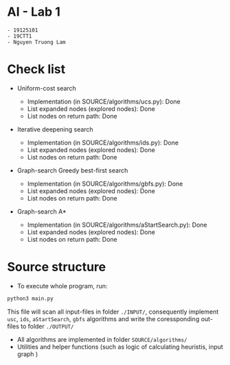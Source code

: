 # AI - Lab 1

    - 19125101
    - 19CTT1
    - Nguyen Truong Lam

# Check list

- Uniform-cost search

  - Implementation (in SOURCE/algorithms/ucs.py): Done
  - List expanded nodes (explored nodes): Done
  - List nodes on return path: Done

- Iterative deepening search

  - Implementation (in SOURCE/algorithms/ids.py): Done
  - List expanded nodes (explored nodes): Done
  - List nodes on return path: Done

- Graph-search Greedy best-first search

  - Implementation (in SOURCE/algorithms/gbfs.py): Done
  - List expanded nodes (explored nodes): Done
  - List nodes on return path: Done

- Graph-search A\*
  - Implementation (in SOURCE/algorithms/aStartSearch.py): Done
  - List expanded nodes (explored nodes): Done
  - List nodes on return path: Done

# Source structure

- To execute whole program, run:

```bash
python3 main.py
```

This file will scan all input-files in folder `./INPUT/`, consequently implement `usc`, `ids`, `aStartSearch`, `gbfs` algorithms and write the coressponding out-files to folder `./OUTPUT/`

- All algorithms are implemented in folder `SOURCE/algorithms/`
- Utilities and helper functions (such as logic of calculating heuristis, input graph )
